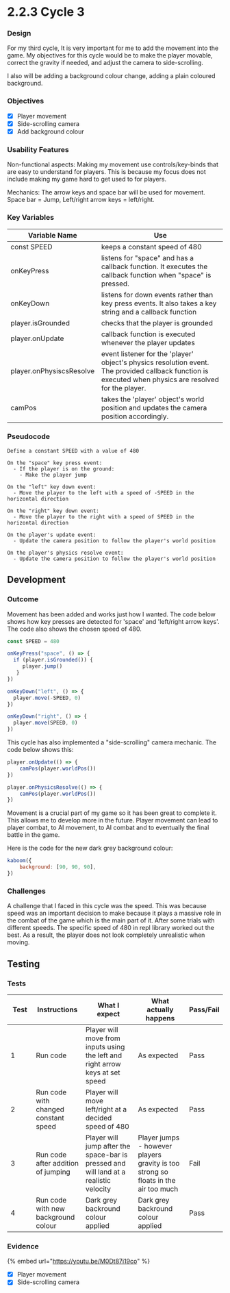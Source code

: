 # 2.2.3 Cycle 3

### Design

For my third cycle, It is very important for me to add the movement into the game. My objectives for this cycle would be to make the player movable, correct the gravity if needed, and adjust the camera to side-scrolling.

I also will be adding a background colour change, adding a plain coloured background.

### Objectives

* [x] Player movement
* [x] Side-scrolling camera
* [x] Add background colour

### Usability Features

Non-functional aspects: Making my movement use controls/key-binds that are easy to understand for players. This is because my focus does not include making my game hard to get used to for players.

Mechanics: The arrow keys and space bar will be used for movement. Space bar = Jump, Left/right arrow keys = left/right.

### Key Variables

| Variable Name            | Use                                                                                                                                                     |
| ------------------------ | ------------------------------------------------------------------------------------------------------------------------------------------------------- |
| const SPEED              | keeps a constant speed of 480                                                                                                                           |
| onKeyPress               | listens for "space" and has a callback function. It executes the callback function when "space" is pressed.                                             |
| onKeyDown                | listens for down events rather than key press events. It also takes a key string and a callback function                                                |
| player.isGrounded        | checks that the player is grounded                                                                                                                      |
| player.onUpdate          | callback function is executed whenever the player updates                                                                                               |
| player.onPhysiscsResolve | event listener for the 'player' object's physics resolution event. The provided callback function is executed when physics are resolved for the player. |
| camPos                   | takes the 'player' object's world position and updates the camera position accordingly.                                                                 |

### Pseudocode

```
Define a constant SPEED with a value of 480

On the "space" key press event:
  - If the player is on the ground:
    - Make the player jump

On the "left" key down event:
  - Move the player to the left with a speed of -SPEED in the horizontal direction

On the "right" key down event:
  - Move the player to the right with a speed of SPEED in the horizontal direction

On the player's update event:
  - Update the camera position to follow the player's world position

On the player's physics resolve event:
  - Update the camera position to follow the player's world position

```

## Development

### Outcome

Movement has been added and works just how I wanted. The code below shows how key presses are detected for 'space' and 'left/right arrow keys'. The code also shows the chosen speed of 480.

```javascript
const SPEED = 480

onKeyPress("space", () => {
  if (player.isGrounded()) {
     player.jump()
   }
})

onKeyDown("left", () => {
  player.move(-SPEED, 0)
})

onKeyDown("right", () => {
  player.move(SPEED, 0)
})

```

This cycle has also implemented a "side-scrolling" camera mechanic. The code below shows this:

```javascript
player.onUpdate(() => {
    camPos(player.worldPos())
})

player.onPhysicsResolve(() => {
    camPos(player.worldPos())
})
```

Movement is a crucial part of my game so it has been great to complete it. This allows me to develop more in the future. Player movement can lead to player combat, to AI movement, to AI combat and to eventually the final battle in the game.

Here is the code for the new dark grey background colour:

```javascript
kaboom({
	background: [90, 90, 90],
})
```

### Challenges

A challenge that I faced in this cycle was the speed. This was because speed was an important decision to make because it plays a massive role in the combat of the game which is the main part of it. After some trials with different speeds. The specific speed of 480 in repl library worked out the best. As a result, the player does not look completely unrealistic when moving.&#x20;

## Testing

### Tests

<table><thead><tr><th width="87">Test</th><th width="127">Instructions</th><th width="223">What I expect</th><th width="208">What actually happens</th><th>Pass/Fail</th></tr></thead><tbody><tr><td>1</td><td>Run code</td><td>Player will move from inputs using the left and right arrow keys at set speed</td><td>As expected</td><td>Pass</td></tr><tr><td>2</td><td>Run code with changed constant speed</td><td>Player will move left/right at a decided speed of 480</td><td>As expected</td><td>Pass</td></tr><tr><td>3</td><td>Run code after addition of jumping</td><td>Player will jump after the space-bar is pressed and will land at a realistic velocity</td><td>Player jumps - however players gravity is too strong so floats in the air too much</td><td>Fail</td></tr><tr><td>4</td><td>Run code with new background colour</td><td>Dark grey backround colour applied</td><td>Dark grey backround colour applied</td><td>Pass</td></tr></tbody></table>

### Evidence

{% embed url="https://youtu.be/M0Dt87i19co" %}

* [x] Player movement
* [x] Side-scrolling camera
